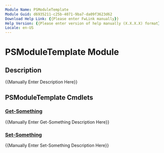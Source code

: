 ```yaml
---
Module Name: PSModuleTemplate
Module Guid: d6935211-c25b-4071-9ba7-da09f3623d62
Download Help Link: {{Please enter FwLink manually}}
Help Version: {{Please enter version of help manually (X.X.X.X) format}}
Locale: en-US
---
```


# PSModuleTemplate Module
## Description
{{Manually Enter Description Here}}

## PSModuleTemplate Cmdlets
### [Get-Something](Get-Something.md)
{{Manually Enter Get-Something Description Here}}

### [Set-Something](Set-Something.md)
{{Manually Enter Set-Something Description Here}}

